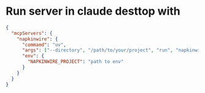 # Run server in claude desttop with

```json
{
  "mcpServers": {
    "napkinwire": {
      "command": "uv",
      "args": ["--directory", "/path/to/your/project", "run", "napkinwire_mcp.py"],
      "env": {
        "NAPKINWIRE_PROJECT": "path to env"
      }
    }
  }
}
```